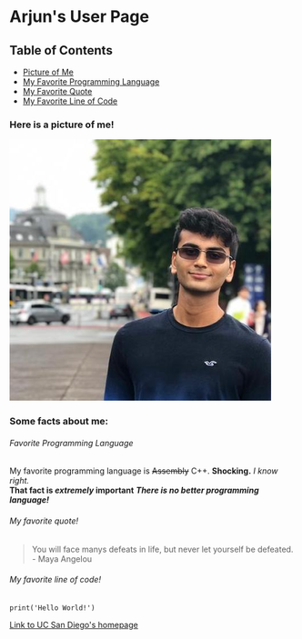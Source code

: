# Arjun's User Page
## Table of Contents
- [Picture of Me](#Here-is-a-picture-of-me!)
- [My Favorite Programming Language](#Favorite-Programming-Language)
- [My Favorite Quote](#My-favorite-quote!)
- [My Favorite Line of Code](#My-favorite-line-of-code!)

### Here is a picture of me!
![](./images/GitHubProfilePicture.jpeg)
### Some facts about me:
###### Favorite Programming Language
My favorite programming language is ~~Assembly~~ C++. **Shocking.** *I know right.*  
**That fact is _extremely_ important**
***There is no better programming language!***  

###### My favorite quote!
> You will face manys defeats in life, but never let yourself be defeated. - Maya Angelou

###### My favorite line of code!
```
print('Hello World!')
```

[Link to UC San Diego's homepage](https://www.ucsd.edu)

